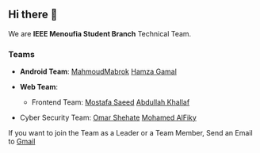 ## Hi there 👋
We are **IEEE Menoufia Student Branch** Technical Team.

### Teams

- <strong>Android Team</strong>: [MahmoudMabrok](https://www.github.com/MahmoudMabrok) [Hamza Gamal](https://github.com/hamza94max)

- <strong>Web Team</strong>:
  - Frontend Team:  [Mostafa Saeed](https://github.com/mostafa-hashhash) [Abdullah Khallaf](https://github.com/Abdullah-khallaf) <br>
- Cyber Security Team: [Omar Shehate](https://github.com/OmarShehata11) [Mohamed AlFiky](https://github.com/orgs/IEEE-MSB-CS/people/mohamedyousri78)


If you want to join the Team as a Leader or a Team Member, Send an Email to <a href="">Gmail</a>
